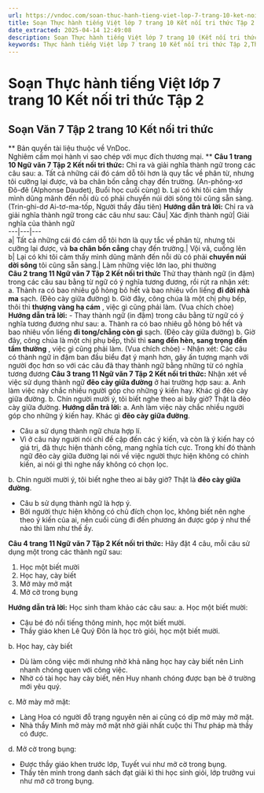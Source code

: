 ```yaml
---
url: https://vndoc.com/soan-thuc-hanh-tieng-viet-lop-7-trang-10-ket-noi-tri-thuc-285499
title: Soạn Thực hành tiếng Việt lớp 7 trang 10 Kết nối tri thức Tập 2 - VnDoc.com
date_extracted: 2025-04-14 12:49:08
description: Soạn Thực hành tiếng Việt lớp 7 trang 10 (Kết nối tri thức) nhằm giúp các em HS đạt kết quả tốt trong quá trình làm bài tập và học tập môn Ngữ văn lớp 7 sách Kết nối tri thức.
keywords: Thực hành tiếng Việt lớp 7 trang 10 Kết nối tri thức Tập 2,Thực hành tiếng Việt lớp 7 trang 10,soạn Thực hành tiếng Việt lớp 7 trang 10,soạn bài Thực hành tiếng Việt lớp 7 trang 10,Thực hành tiếng Việt trang 10 lớp 7,soạn bài Thực hành tiếng Việt trang 10,soạn Thực hành tiếng Việt trang 10,soạn văn 7 Thực hành tiếng Việt trang 10,soạn văn lớp 7 Thực hành tiếng Việt trang 10,soạn bài Thực hành tiếng Việt trang 10 kết nối tri thức,soạn văn 7,ngữ văn 7,văn 7,soan van 7,soạn văn lớp 7
---
```


# Soạn Thực hành tiếng Việt lớp 7 trang 10 Kết nối tri thức Tập 2
## **Soạn Văn 7 Tập 2 trang 10 Kết nối tri thức**
** Bản quyền tài liệu thuộc về VnDoc.   
Nghiêm cấm mọi hành vi sao chép với mục đích thương mại. **
**Câu 1 trang 10 Ngữ văn 7 Tập 2 Kết nối tri thức:** Chỉ ra và giải nghĩa thành ngữ trong các câu sau:
a. Tất cả những cái đó cám dỗ tôi hơn là quy tắc về phân từ, nhưng tôi cưỡng lại được, và ba chân bốn cẳng chạy đến trường.
\(An-phông-xơ Đô-đê \(Alphonse Daudet\), Buổi học cuối cùng\)
b. Lại có khi tôi cảm thấy mình dũng mãnh đến nỗi dù có phải chuyển núi dời sông tôi cũng sẵn sàng.
\(Trin-ghi-dơ Ai-tơ-ma-tốp, Người thầy đầu tiên\)
**Hướng dẫn trả lời:**
Chỉ ra và giải nghĩa thành ngữ trong các câu như sau:
Câu| Xác định thành ngữ| Giải nghĩa của thành ngữ  
---|---|---  
a| Tất cả những cái đó cám dỗ tôi hơn là quy tắc về phân từ, nhưng tôi cưỡng lại được, và **ba chân bốn cẳng** chạy đến trường.| Vội vã, cuống lên  
b| Lại có khi tôi cảm thấy mình dũng mãnh đến nỗi dù có phải **chuyển núi dời sông** tôi cũng sẵn sàng.| Làm những việc lớn lao, phi thường  
**Câu 2 trang 11 Ngữ văn 7 Tập 2 Kết nối tri thức**
Thử thay thành ngữ \(in đậm\) trong các câu sau bằng từ ngữ có ý nghĩa tương đương, rồi rút ra nhận xét:
a. Thành ra có bao nhiêu gỗ hỏng bỏ hết và bao nhiêu vốn liếng **đi đời nhà ma** sạch.
\(Đẽo cày giữa đường\)
b. Giờ đây, công chúa là một chị phụ bếp, thôi thì **thượng vàng hạ cám** , việc gì cũng phải làm.
\(Vua chích chòe\)
**Hướng dẫn trả lời:**
\- Thay thành ngữ \(in đậm\) trong câu bằng từ ngữ có ý nghĩa tương đương như sau:
a. Thành ra có bao nhiêu gỗ hỏng bỏ hết và bao nhiêu vốn liếng **đi tong/chẳng còn gì** sạch.
\(Đẽo cày giữa đường\)
b. Giờ đây, công chúa là một chị phụ bếp, thôi thì **sang đến hèn, sang trọng đến tầm thường** , việc gì cũng phải làm.
\(Vua chích chòe\)
\- Nhận xét: Các câu có thành ngữ in đậm ban đầu biểu đạt ý mạnh hơn, gây ấn tượng mạnh với người đọc hơn so với các câu đã thay thành ngữ bằng những từ có nghĩa tương đương
**Câu 3 trang 11 Ngữ văn 7 Tập 2 Kết nối tri thức:** Nhận xét về việc sử dụng thành ngữ **đẽo cày giữa đường** ở hai trường hợp sau:
a. Anh làm việc này chắc nhiều người góp cho những ý kiến hay. Khác gì đẽo cày giữa đường.
b. Chín người mười ý, tôi biết nghe theo ai bây giờ? Thật là đẽo cày giữa đường.
**Hướng dẫn trả lời:**
a. Anh làm việc này chắc nhiều người góp cho những ý kiến hay. Khác gì **đẽo cày giữa đường**.
  * Câu a sử dụng thành ngữ chưa hợp lí.
  * Vì ở câu này người nói chỉ đề cập đến các ý kiến, và còn là ý kiến hay có giá trị, đã thực hiện thành công, mang nghĩa tích cực. Trong khí đó thành ngữ đẽo cày giữa đường lại nói về việc người thực hiện không có chính kiến, ai nói gì thì nghe nấy không có chọn lọc.

b. Chín người mười ý, tôi biết nghe theo ai bây giờ? Thật là **đẽo cày giữa đường**.
  * Câu b sử dụng thành ngữ là hợp ý.
  * Bởi người thực hiện không có chủ đích chọn lọc, không biết nên nghe theo ý kiến của ai, nên cuối cùng đi đến phương án được góp ý như thế nào thì làm như thế ấy.

**Câu 4 trang 11 Ngữ văn 7 Tập 2 Kết nối tri thức:** Hãy đặt 4 câu, mỗi câu sử dụng một trong các thành ngữ sau:
  1. Học một biết mười
  2. Học hay, cày biết
  3. Mở mày mở mặt
  4. Mở cờ trong bụng

**Hướng dẫn trả lời:**
Học sinh tham khảo các câu sau:
a. Học một biết mười:
  * Cậu bé đó nổi tiếng thông minh, học một biết mười.
  * Thầy giáo khen Lê Quý Đôn là học trò giỏi, học một biết mười.

b. Học hay, cày biết
  * Dù làm công việc mới nhưng nhờ khả năng học hay cày biết nên Linh nhanh chóng quen với công việc.
  * Nhờ có tài học hay cày biết, nên Huy nhanh chóng được bạn bè ở trường mới yêu quý.

c. Mở mày mở mặt:
  * Làng Hoa có người đỗ trạng nguyên nên ai cũng có dịp mở mày mở mặt.
  * Nhà thầy Minh mở mày mở mặt nhờ giải nhất cuộc thi Thư pháp mà thầy có được.

d. Mở cờ trong bụng:
  * Được thầy giáo khen trước lớp, Tuyết vui như mở cờ trong bụng.
  * Thấy tên mình trong danh  sách đạt giải kì thi học sinh giỏi, lớp trưởng vui như mở cờ trong bụng.

